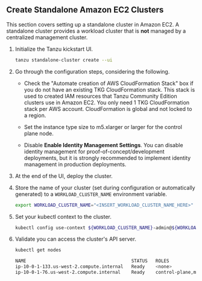 ## Create Standalone Amazon EC2 Clusters

This section covers setting up a standalone cluster in Amazon EC2. A standalone cluster provides a workload cluster that is **not** managed by a centralized management cluster.

1. Initialize the Tanzu kickstart UI.

    ```sh
    tanzu standalone-cluster create --ui
    ```

1. Go through the configuration steps, considering the following.


   * Check the "Automate creation of AWS CloudFormation Stack" box if you do not have an existing TKG CloudFormation stack. This stack is used to created IAM resources that Tanzu Community Edition clusters use in Amazon EC2.
     You only need 1 TKG CloudFormation stack per AWS account. CloudFormation is global and not locked to a region.
  
   * Set the instance type size to m5.xlarger or larger for the control plane node.

   * Disable **Enable Identity Management Settings**. You can disable identity management for proof-of-concept/development deployments, but it is strongly recommended to implement identity management in production deployments.

1. At the end of the UI, deploy the cluster.

1. Store the name of your cluster (set during configuration or automatically generated) to a
   `WORKLOAD_CLUSTER_NAME` environment variable.

    ```sh
    export WORKLOAD_CLUSTER_NAME="<INSERT_WORKLOAD_CLUSTER_NAME_HERE>"
    ```

1. Set your kubectl context to the cluster.

    ```sh
    kubectl config use-context ${WORKLOAD_CLUSTER_NAME}-admin@${WORKLOAD_CLUSTER_NAME}
    ```

1. Validate you can access the cluster's API server.

    ```sh
    kubectl get nodes

    NAME                                       STATUS   ROLES                  AGE    VERSION
    ip-10-0-1-133.us-west-2.compute.internal   Ready    <none>                 123m   v1.20.1+vmware.2
    ip-10-0-1-76.us-west-2.compute.internal    Ready    control-plane,master   125m   v1.20.1+vmware.2
    ```
